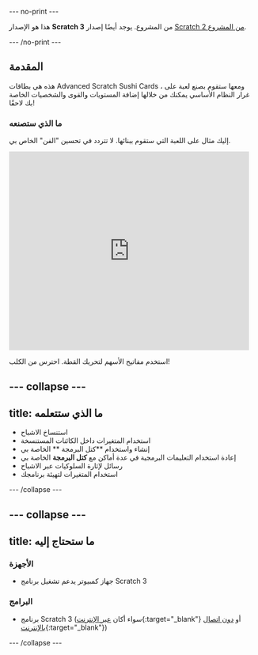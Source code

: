 \--- no-print \---

هذا هو الإصدار **Scratch 3** من المشروع. يوجد أيضًا إصدار [Scratch 2 من المشروع](https://projects.raspberrypi.org/en/projects/cd-advanced-scratch-sushi-scratch2).

\--- /no-print \---

## المقدمة

هذه هي بطاقات Advanced Scratch Sushi Cards ، ومعها ستقوم بصنع لعبة على غرار النظام الأساسي يمكنك من خلالها إضافة المستويات والقوى والشخصيات الخاصة بك لاحقًا!

### ما الذي ستصنعه

إليك مثال على اللعبة التي ستقوم ببنائها. لا تتردد في تحسين "الفن" الخاص بي.

<div class="scratch-preview">
  <iframe allowtransparency="true" width="485" height="402" src="https://scratch.mit.edu/projects/embed/454114430/?autostart=false" frameborder="0"></iframe>
</div>

استخدم مفاتيح الأسهم لتحريك القطة. احترس من الكلب!

## \--- collapse \---

## title: ما الذي ستتعلمه

+ استنساخ الاشباح
+ استخدام المتغيرات داخل الكائنات المستنسخة
+ إنشاء واستخدام **كتل البرمجة ** الخاصة بي
+ إعادة استخدام التعليمات البرمجية في عدة أماكن مع **كتل البرمجة** الخاصة بي
+ رسائل لإثارة السلوكيات عبر الاشباح
+ استخدام المتغيرات لتهيئة برنامجك

\--- /collapse \---

## \--- collapse \---

## title: ما ستحتاج إليه

### الأجهزة

+ جهاز كمبيوتر يدعم تشغيل برنامج Scratch 3

### البرامج

+ برنامج Scratch 3 (سواء أكان [عبر الإنترنت](https://scratch.mit.edu/projects/editor/){:target="_blank"} أو [دون اتصال بالإنترنت](https://scratch.mit.edu/download/){:target="_blank"})

\--- /collapse \---